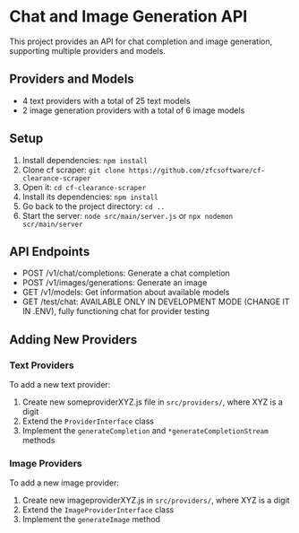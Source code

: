 # Chat and Image Generation API

This project provides an API for chat completion and image generation, supporting multiple providers and models.

## Providers and Models

- 4 text providers with a total of 25 text models
- 2 image generation providers with a total of 6 image models

## Setup

1. Install dependencies: `npm install`
2. Clone cf scraper: `git clone https://github.com/zfcsoftware/cf-clearance-scraper`
3. Open it: `cd cf-clearance-scraper`
4. Install its dependencies: `npm install`
5. Go back to the project directory: `cd ..`
6. Start the server: `node src/main/server.js` or `npx nodemon scr/main/server`

## API Endpoints

- POST /v1/chat/completions: Generate a chat completion
- POST /v1/images/generations: Generate an image
- GET /v1/models: Get information about available models
- GET /test/chat: AVAILABLE ONLY IN DEVELOPMENT MODE (CHANGE IT IN .ENV), fully functioning chat for provider testing

## Adding New Providers

### Text Providers

To add a new text provider:
1. Create new someproviderXYZ.js file in `src/providers/`, where XYZ is a digit
2. Extend the `ProviderInterface` class
3. Implement the `generateCompletion` and `*generateCompletionStream` methods

### Image Providers

To add a new image provider:
1. Create new imageproviderXYZ.js in `src/providers/`, where XYZ is a digit
2. Extend the `ImageProviderInterface` class
3. Implement the `generateImage` method

